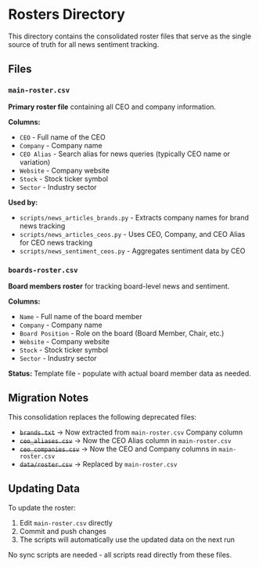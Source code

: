 # Rosters Directory

This directory contains the consolidated roster files that serve as the single source of truth for all news sentiment tracking.

## Files

### `main-roster.csv`
**Primary roster file** containing all CEO and company information.

**Columns:**
- `CEO` - Full name of the CEO
- `Company` - Company name  
- `CEO Alias` - Search alias for news queries (typically CEO name or variation)
- `Website` - Company website
- `Stock` - Stock ticker symbol
- `Sector` - Industry sector

**Used by:**
- `scripts/news_articles_brands.py` - Extracts company names for brand news tracking
- `scripts/news_articles_ceos.py` - Uses CEO, Company, and CEO Alias for CEO news tracking
- `scripts/news_sentiment_ceos.py` - Aggregates sentiment data by CEO

### `boards-roster.csv`
**Board members roster** for tracking board-level news and sentiment.

**Columns:**
- `Name` - Full name of the board member
- `Company` - Company name
- `Board Position` - Role on the board (Board Member, Chair, etc.)
- `Website` - Company website
- `Stock` - Stock ticker symbol
- `Sector` - Industry sector

**Status:** Template file - populate with actual board member data as needed.

## Migration Notes

This consolidation replaces the following deprecated files:
- ~~`brands.txt`~~ → Now extracted from `main-roster.csv` Company column
- ~~`ceo_aliases.csv`~~ → Now the CEO Alias column in `main-roster.csv`
- ~~`ceo_companies.csv`~~ → Now the CEO and Company columns in `main-roster.csv`
- ~~`data/roster.csv`~~ → Replaced by `main-roster.csv`

## Updating Data

To update the roster:
1. Edit `main-roster.csv` directly
2. Commit and push changes
3. The scripts will automatically use the updated data on the next run

No sync scripts are needed - all scripts read directly from these files.
